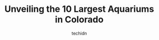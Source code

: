 ---
layout: ampstory
image: https://i0.wp.com/paketmu.com/wp-content/uploads/2023/06/fish-den-inc-0-in-colorado-1686368097.jpeg?resize=640,853
author: techidn
featured: false
description: Explore the diverse Aquarium scene in Colorado, home to an incredible selection of 10 establishments catering to every taste. Whether youre in search of iconic favorites or undiscovered tre
title: Unveiling the 10 Largest Aquariums in Colorado
cover:
   title: Unveiling the 10 Largest Aquariums in Colorado
   subtitle: RICKPATE
   background: https://paketmu.com/wp-content/uploads/2023/06/fish-den-inc-0-in-colorado-1686368097.jpeg

pages: 
 - layout: thirds
   top: <h1>#1 Denver Zoo</h1>
   bottom: "<p>The Denver Zoo is one of the best zoos Ive been to. I would give it third place - behind only San Diego & the National Zoo. Its a very big zoo for being right in the ci</p>"
   background: https://paketmu.com/wp-content/uploads/2023/06/fish-den-inc-1-in-colorado-1686368098.jpeg
   backgroundblur: true
 - layout: thirds
   top: <h1>#2 Cheyenne Mountain Zoo</h1>
   bottom: "<p>Best zoo Ive ever been to!  The animal enclosures are large with shade and running water.  You get to interact with the animals not just stare at them from a distance. F</p>"
   background: https://paketmu.com/wp-content/uploads/2023/06/fish-den-inc-2-in-colorado-1686368098.jpeg
   cta:
      link: https://paketmu.com/unveiling-the-10-largest-aquariums-in-colorado/
      text: Unveiling the 10 Largest Aquariums in Colorado
 - layout: thirds
   top: <h1>#3 Downtown Aquarium</h1>
   bottom: "<p>I think the aquarium is large enough to be worth the price.  There are multiple interactive exhibits.  You can pay for extra things, but I think just the basic ticket was</p>"
   background: https://paketmu.com/wp-content/uploads/2023/06/fish-den-inc-3-in-colorado-1686368099.jpeg
   cta:
      link: https://paketmu.com/unveiling-the-10-largest-aquariums-in-colorado/
      text: Unveiling the 10 Largest Aquariums in Colorado
 - layout: thirds
   top: <h1>#4 SeaQuest Littleton</h1>
   bottom: "<p>8501 W Bowles Ave, Littleton, CO 80123, United States</p>"
   background: https://images.unsplash.com/photo-1567095761054-7a02e69e5c43?ixlib=rb-4.0.3&ixid=MnwxMjA3fDB8MHxwaG90by1wYWdlfHx8fGVufDB8fHx8&auto=format&fit=crop&w=640&h=853&q=80
   cta:
      link: https://paketmu.com/unveiling-the-10-largest-aquariums-in-colorado/
      text: Unveiling the 10 Largest Aquariums in Colorado
 - layout: thirds
   top: <h1>#5 Aquarium Restaurant</h1>
   bottom: "<p>700 Water St, Denver, CO 80211, United States</p>"
   background: https://images.unsplash.com/photo-1549241520-425e3dfc01cb?ixlib=rb-4.0.3&ixid=MnwxMjA3fDB8MHxwaG90by1wYWdlfHx8fGVufDB8fHx8&auto=format&fit=crop&w=640&h=853&q=80
   cta:
      link: https://paketmu.com/unveiling-the-10-largest-aquariums-in-colorado/
      text: Unveiling the 10 Largest Aquariums in Colorado
 - layout: thirds
   top: <h1>#6 Fish Den Inc.</h1>
   bottom: "<p>5055 W 44th Ave, Denver, CO 80212, United States</p>"
   background: https://images.unsplash.com/photo-1597773150796-e5c14ebecbf5?ixlib=rb-4.0.3&ixid=MnwxMjA3fDB8MHxwaG90by1wYWdlfHx8fGVufDB8fHx8&auto=format&fit=crop&w=640&h=853&q=80
   cta:
      link: https://paketmu.com/unveiling-the-10-largest-aquariums-in-colorado/
      text: Unveiling the 10 Largest Aquariums in Colorado
 - layout: thirds
   top: <h1>#7 Aqua Imports</h1>
   bottom: "<p>2690 28th St # C, Boulder, CO 80301, United States</p>"
   background: https://images.unsplash.com/photo-1524169358666-79f22534bc6e?ixlib=rb-4.0.3&ixid=MnwxMjA3fDB8MHxwaG90by1wYWdlfHx8fGVufDB8fHx8&auto=format&fit=crop&w=640&h=853&q=80
   cta:
      link: https://paketmu.com/unveiling-the-10-largest-aquariums-in-colorado/
      text: Unveiling the 10 Largest Aquariums in Colorado
 - layout: thirds
   middle: Continue reading...
   background: https://images.unsplash.com/photo-1613843873231-1447db182f97?ixlib=rb-4.0.3&ixid=MnwxMjA3fDB8MHxwaG90by1wYWdlfHx8fGVufDB8fHx8&auto=format&fit=crop&w=640&h=853&q=80
   cta:
      link: https://paketmu.com/unveiling-the-10-largest-aquariums-in-colorado/
      text: Unveiling the 10 Largest Aquariums in Colorado
      
---